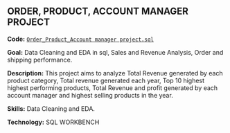 ## **ORDER, PRODUCT, ACCOUNT MANAGER PROJECT**

**Code:** [`Order_Product_Account manager project.sql`](https://github.com/Amith-shivaramu/PROJECTS_PORTFOLIO/blob/main/Data%20cleaning%20and%20analysis%20of%20order.sql)

**Goal:** Data Cleaning and EDA in sql, Sales and Revenue Analysis, Order and shipping performance.

**Description:** This project aims to analyze Total Revenue generated by each product category, Total revenue generated each year, 
                 Top 10 highest highest performing products, Total Revenue and profit generated by each account manager and 
                 highest selling products in the year.

**Skills:** Data Cleaning and EDA. 

**Technology:**  SQL WORKBENCH
